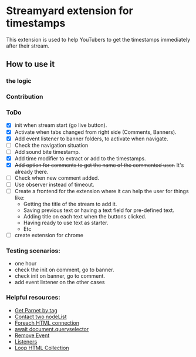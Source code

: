 # Streamyard extension for timestamps

This extension is used to help YouTubers to get the timestamps immediately after their stream.

## How to use it

### the logic 

### Contribution 

### ToDo

- [x] init when stream start (go live button).
- [x] Activate when tabs changed from right side (Comments, Banners).
- [x] Add event listener to banner folders, to activate when navigate.
- [ ] Check the navigation situation
- [ ] Add sound bite timestamp. 
- [x] Add time modifier to extract or add to the timestamps.
- [x] ~~Add option for comments to get the name of the commented user.~~ It's already there. 
- [ ] Check when new comment added.
- [ ] Use observer instead of timeout.
- [ ] Create a frontend for the extension where it can help the user for things like: 
  - Getting the title of the stream to add it. 
  - Saving previous text or having a text field for pre-defined text.
  - Adding title on each text when the buttons clicked.
  - Having ready to use text as starter.
  - Etc
- [ ] create extension for chrome 

### Testing scenarios: 

- one hour
- check the init on comment, go to banner.
- check init on banner, go to comment.
- add event listener on the other cases


### Helpful resources:

- [Get Parnet by tag](https://bobbyhadz.com/blog/javascript-get-parent-element-by-tag)
- [Contact two nodeList](https://stackoverflow.com/questions/37552933/concat-two-nodelists)
- [Foreach HTML connection](https://stackoverflow.com/questions/22754315/for-loop-for-htmlcollection-elements)
- [await document.queryselector](https://stackoverflow.com/questions/69070866/async-queryselector-access)
- [Remove Event](https://developer.mozilla.org/en-US/docs/Web/API/EventTarget/removeEventListener)
- [Listeners](https://www.sqlpac.com/en/documents/javascript-listing-active-event-listeners.html)
- [Loop HTML Collection](https://stackoverflow.com/questions/22754315/for-loop-for-htmlcollection-elements)